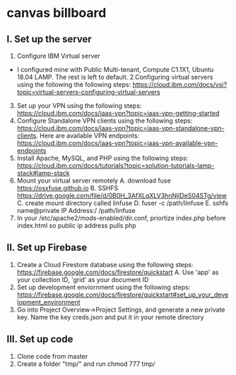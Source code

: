 # canvas billboard
## I. Set up the server
1. Configure IBM Virtual server
  * I configured mine with Public Multi-tenant, Compute C1.1X1, Ubuntu 18.04 LAMP. The rest is left to default. 
2.Configuring virtual servers using the following the following steps: https://cloud.ibm.com/docs/vsi?topic=virtual-servers-configuring-virtual-servers
3. Set up your VPN using the following steps: https://cloud.ibm.com/docs/iaas-vpn?topic=iaas-vpn-getting-started
4. Configure Standalone VPN clients using the following steps: https://cloud.ibm.com/docs/iaas-vpn?topic=iaas-vpn-standalone-vpn-clients. Here are available VPN endpoints: https://cloud.ibm.com/docs/iaas-vpn?topic=iaas-vpn-available-vpn-endpoints
5. Install Apache, MySQL, and PHP using the following steps: https://cloud.ibm.com/docs/tutorials?topic=solution-tutorials-lamp-stack#lamp-stack
6. Mount your virtual server remotely
  A. download fuse https://osxfuse.github.io
  B. SSHFS https://drive.google.com/file/d/0B0H_3AfXLqXLV3hnNjlDeS04STg/view
  C. create mount directory called linfuse
  D. fuser -c /path/linfuse
  E. sshfs name@private IP Address:/ /path/linfuse
7. In your /etc/apache2/mods-enabled/dir.conf, priortize index.php before index.html so public ip address pulls php 
## II. Set up Firebase
1. Create a Cloud Firestore database using the following steps: https://firebase.google.com/docs/firestore/quickstart
  A. Use 'app' as your collection ID, 'grid' as your document ID
2. Set up development enviornment using the following steps: https://firebase.google.com/docs/firestore/quickstart#set_up_your_development_environment
3. Go into Project Overview->Project Settings, and generate a new private key. Name the key creds.json and put it in your remote directory
## III. Set up code
1. Clone code from master
2. Create a folder "tmp/" and run chmod 777 tmp/
